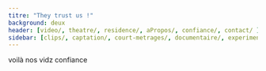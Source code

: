 ```yaml
---
titre: "They trust us !"
background: deux
header: [video/, theatre/, residence/, aPropos/, confiance/, contact/ ]
sidebar: [clips/, captation/, court-metrages/, documentaire/, experimental/, trailer/]
---
```


voilà nos vidz confiance
